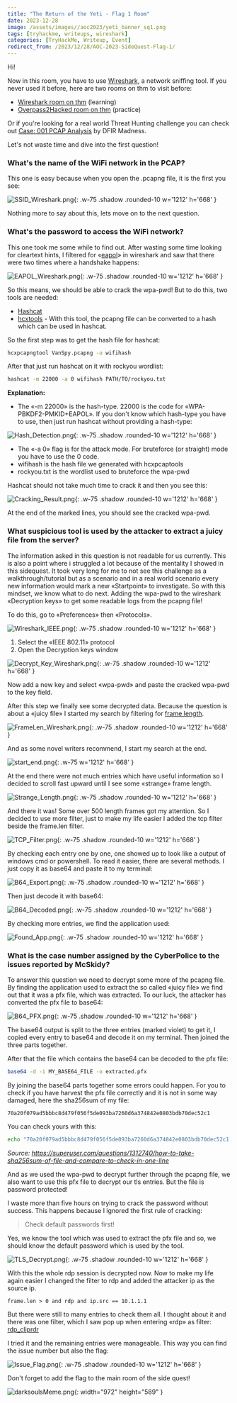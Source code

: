 ```yaml
---
title: "The Return of the Yeti - Flag 1 Room"
date: 2023-12-28
image: /assets/images//aoc2023/yeti_banner_sq1.png
tags: [tryhackme, writeups, wireshark]
categories: [TryHackMe, Writeup, Event]
redirect_from: /2023/12/28/AOC-2023-SideQuest-Flag-1/
---
```


Hi!

Now in this room, you have to use [Wireshark](https://www.wireshark.org/), a network sniffing tool. If you never used it before, here are two rooms on thm to visit before:

- [Wireshark room on thm](https://tryhackme.com/room/wireshark) (learning)
- [Overpass2Hacked room on thm](https://tryhackme.com/room/overpass2hacked)
  (practice)

Or if you're looking for a real world Threat Hunting challenge you can check out
[Case: 001 PCAP Analysis](https://dfirmadness.com/case-001-pcap-analysis/) by
DFIR Madness.

Let's not waste time and dive into the first question!

### What's the name of the WiFi network in the PCAP?

This one is easy because when you open the .pcapng file, it is the first you
see:

![SSID_Wireshark.png](/assets/images/aoc2023/SSID_Wireshark.png){: .w-75 .shadow .rounded-10 w='1212' h='668' }

Nothing more to say about this, lets move on to the next question.

### What's the password to access the WiFi network?

This one took me some while to find out. After wasting some time looking for
cleartext hints, I filtered for
«[eapol](https://www.wireshark.org/docs/dfref/e/eapol.html)» in wireshark and
saw that there were two times where a handshake happens:

![EAPOL_Wireshark.png](/assets/images/aoc2023/EAPOL_Wireshark.png){: .w-75 .shadow .rounded-10 w='1212' h='668' }

So this means, we should be able to crack the wpa-pwd! But to do this, two tools
are needed:

- [Hashcat](https://hashcat.net/hashcat/)
- [hcxtools](https://github.com/ZerBea/hcxtools) - With this tool, the pcapng
  file can be converted to a hash which can be used in hashcat.

So the first step was to get the hash file for hashcat:

```bash
hcxpcapngtool VanSpy.pcapng -o wifihash
```

After that just run hashcat on it with rockyou wordlist:

```bash
hashcat -m 22000 -a 0 wifihash PATH/TO/rockyou.txt
```

**Explanation:**

- The «-m 22000» is the hash-type. 22000 is the code for
  «WPA-PBKDF2-PMKID+EAPOL». If you don't know which hash-type you have to use,
  then just run hashcat without providing a hash-type:

![Hash_Detection.png](/assets/images/aoc2023/Hash_Detection.png){: .w-75 .shadow .rounded-10 w='1212' h='668' }

- The «-a 0» flag is for the attack mode. For bruteforce (or straight) mode you
  have to use the 0 code.
- wifihash is the hash file we generated with hcxpcaptools
- rockyou.txt is the wordlist used to bruteforce the wpa-pwd

Hashcat should not take much time to crack it and then you see this:

![Cracking_Result.png](/assets/images/aoc2023/Cracking_Result.png){: .w-75 .shadow .rounded-10 w='1212' h='668' }

At the end of the marked lines, you should see the cracked wpa-pwd.

### What suspicious tool is used by the attacker to extract a juicy file from the server?

The information asked in this question is not readable for us currently. This is
also a point where i struggled a lot because of the mentality I showed in this
sidequest. It took very long for me to not see this challenge as a
walkthrough/tutorial but as a scenario and in a real world scenario every new
information would mark a new «Startpoint» to investigate. So with this mindset,
we know what to do next. Adding the wpa-pwd to the wireshark «Decryption keys»
to get some readable logs from the pcapng file!

To do this, go to «Preferences» then «Protocols».

![Wireshark_IEEE.png](/assets/images/aoc2023/Wireshark_IEEE.png){: .w-75 .shadow .rounded-10 w='1212' h='668' }

1. Select the «IEEE 802.11» protocol
2. Open the Decryption keys window

![Decrypt_Key_Wireshark.png](/assets/images/aoc2023/Decrypt_Key_Wireshark.png){: .w-75 .shadow .rounded-10 w='1212' h='668' }

Now add a new key and select «wpa-pwd» and paste the cracked wpa-pwd to the key
field.

After this step we finally see some decrypted data. Because the question is
about a «juicy file» I started my search by filtering for
[frame length](https://www.wireshark.org/docs/dfref/f/frame.html).

![FrameLen_Wireshark.png](/assets/images/aoc2023/FrameLen_Wireshark.png){: .w-75 .shadow .rounded-10 w='1212' h='668' }

And as some novel writers recommend, I start my search at the end.

![start_end.png](/assets/images/aoc2023/start_end.png){: .w-75 w='1212' h='668' }

At the end there were not much entries which have useful information so I
decided to scroll fast upward until I see some «strange» frame length.

![Strange_Length.png](/assets/images/aoc2023/Strange_Length.png){: .w-75 .shadow .rounded-10 w='1212' h='668' }

And there it was! Some over 500 length frames got my attention. So I decided to
use more filter, just to make my life easier I added the tcp filter beside the
frame.len filter.

![TCP_Filter.png](/assets/images/aoc2023/TCP_Filter.png){: .w-75 .shadow .rounded-10 w='1212' h='668' }

By checking each entry one by one, one showed up to look like a output of
windows cmd or powershell. To read it easier, there are several methods. I just
copy it as base64 and paste it to my terminal:

![B64_Export.png](/assets/images/aoc2023/B64_Export.png){: .w-75 .shadow .rounded-10 w='1212' h='668' }

Then just decode it with base64:

![B64_Decoded.png](/assets/images/aoc2023/B64_Decoded.png){: .w-75 .shadow .rounded-10 w='1212' h='668' }

By checking more entries, we find the application used:

![Found_App.png](/assets/images/aoc2023/Found_App.png){: .w-75 .shadow .rounded-10 w='1212' h='668' }

### What is the case number assigned by the CyberPolice to the issues reported by McSkidy?

To answer this question we need to decrypt some more of the pcapng file. By
finding the application used to extract the so called «juicy file» we find out
that it was a pfx file, which was extracted. To our luck, the attacker has
converted the pfx file to base64:

![B64_PFX.png](/assets/images/aoc2023/B64_PFX.png){: .w-75 .shadow .rounded-10 w='1212' h='668' }

The base64 output is split to the three entries (marked violet) to get it, I
copied every entry to base64 and decode it on my terminal. Then joined the three
parts together.

After that the file which contains the base64 can be decoded to the pfx file:

```bash
base64 -d -i MY_BASE64_FILE -o extracted.pfx
```

By joining the base64 parts together some errors could happen. For you to check
if you have harvest the pfx file correctly and it is not in some way damaged,
here the sha256sum of my file:

```
70a20f079ad5bbbc8d479f056f5de093ba7260d6a374842e0803bdb70dec52c1
```

You can check yours with this:

```bash
echo "70a20f079ad5bbbc8d479f056f5de093ba7260d6a374842e0803bdb70dec52c1 YOUR_FILE.PFX" | sha256sum -c
```

_Source:
https://superuser.com/questions/1312740/how-to-take-sha256sum-of-file-and-compare-to-check-in-one-line_

And as we used the wpa-pwd to decrypt further through the pcapng file, we also
want to use this pfx file to decrypt our tls entries. But the file is password
protected!

I waste more than five hours on trying to crack the password without success.
This happens because I ignored the first rule of cracking:

> Check default passwords first!

Yes, we know the tool which was used to extract the pfx file and so, we should
know the default password which is used by the tool.

![TLS_Decrypt.png](/assets/images/aoc2023/TLS_Decrypt.png){: .w-75 .shadow .rounded-10 w='1212' h='668' }

With this the whole rdp session is decrypted now. Now to make my life again
easier I changed the filter to rdp and added the attacker ip as the source ip.

```
frame.len > 0 and rdp and ip.src == 10.1.1.1
```

But there were still to many entries to check them all. I thought about it and
there was one filter, which I saw pop up when entering «rdp» as filter:
[rdp_cliprdr](https://www.wireshark.org/docs/dfref/r/rdp_cliprdr.html)

I tried it and the remaining entries were manageable. This way you can find the
issue number but also the flag:

![Issue_Flag.png](/assets/images/aoc2023/Issue_Flag.png){: .w-75 .shadow .rounded-10 w='1212' h='668' }

Don't forget to add the flag to the main room of the side quest!

![darksoulsMeme.png](/assets/images/darksoulsMeme.png){: width="972" height="589" }
